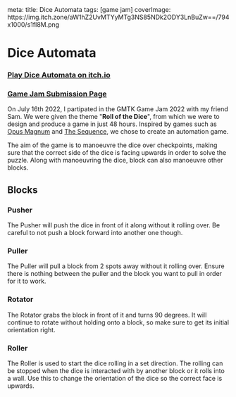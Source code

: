 <route lang="yaml">
meta:
  title: Dice Automata
  tags: [game jam]
  coverImage: https://img.itch.zone/aW1hZ2UvMTYyMTg3NS85NDk2ODY3LnBuZw==/794x1000/s1fI8M.png
</route>

# Dice Automata

### <a href="https://reedsman.itch.io/dice-automata">Play Dice Automata on itch.io</a>
### <a href="https://itch.io/jam/gmtk-jam-2022/rate/1621875" target="_blank">Game Jam Submission Page</a>

On July 16th 2022, I partipated in the GMTK Game Jam 2022 with my friend Sam. We were given the theme "**Roll of the Dice**", from which we were to design and produce a game in just 48 hours. Inspired by games such as [Opus Magnum](https://www.zachtronics.com/opus-magnum/) and [The Sequence](https://play.google.com/store/apps/details?id=com.onemanband.thesequence), we chose to create an automation game.

The aim of the game is to manoeuvre the dice over checkpoints, making sure that the correct side of the dice is facing upwards in order to solve the puzzle. Along with manoeuvring the dice, block can also manoeuvre other blocks.

## Blocks

### Pusher

The Pusher will push the dice in front of it along without it rolling over. Be careful to not push a block forward into another one though.

### Puller

The Puller will pull a block from 2 spots away without it rolling over. Ensure there is nothing between the puller and the block you want to pull in order for it to work.

### Rotator

The Rotator grabs the block in front of it and turns 90 degrees. It will continue to rotate without holding onto a block, so make sure to get its initial orientation right.

### Roller

The Roller is used to start the dice rolling in a set direction. The rolling can be stopped when the dice is interacted with by another block or it rolls into a wall. Use this to change the orientation of the dice so the correct face is upwards.
